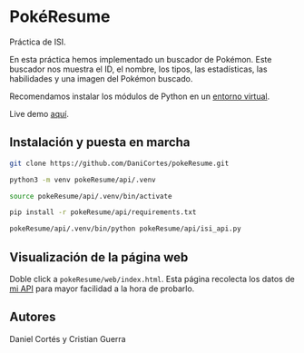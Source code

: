 # PokéResume
Práctica de ISI.

En esta práctica hemos implementado un buscador de Pokémon.
Este buscador nos muestra el ID, el nombre, los tipos, las estadísticas, las habilidades y una imagen del Pokémon buscado.

Recomendamos instalar los módulos de Python en un [entorno virtual](https://docs.python.org/3/library/venv.html).

Live demo [aquí](https://pokemon.danielcortes.dev).

## Instalación y puesta en marcha

```bash
git clone https://github.com/DaniCortes/pokeResume.git
```

```bash
python3 -m venv pokeResume/api/.venv
```
```bash
source pokeResume/api/.venv/bin/activate
```
```bash
pip install -r pokeResume/api/requirements.txt
```
```bash
pokeResume/api/.venv/bin/python pokeResume/api/isi_api.py
```

## Visualización de la página web
Doble click a ```pokeResume/web/index.html```. Esta página recolecta los datos de [mi API](https://api.danielcortes.dev/pokemon) para mayor facilidad a la hora de probarlo.

## Autores
Daniel Cortés y Cristian Guerra
